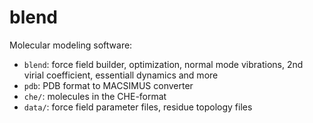 # blend

Molecular modeling software:

* `blend`: force field builder, optimization, normal mode vibrations, 2nd virial coefficient, essentiall dynamics and more
* `pdb`: PDB format to MACSIMUS converter
* `che/`: molecules in the CHE-format
* `data/`: force field parameter files, residue topology files
